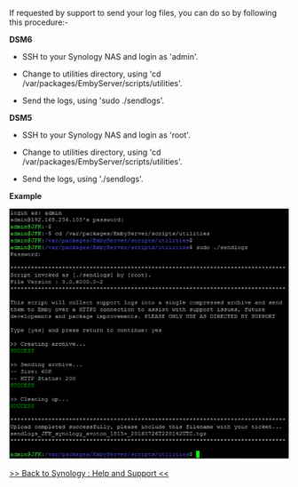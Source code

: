 If requested by support to send your log files, you can do so by following this procedure:-

__DSM6__

* SSH to your Synology NAS and login as 'admin'.

* Change to utilities directory, using 'cd /var/packages/EmbyServer/scripts/utilities'.

* Send the logs, using 'sudo ./sendlogs'.

__DSM5__

* SSH to your Synology NAS and login as 'root'.

* Change to utilities directory, using 'cd /var/packages/EmbyServer/scripts/utilities'.

* Send the logs, using './sendlogs'.

__Example__

![Synology : How to Send us Support Logs](images/synology/Synology-How-to-Send-us-Support-Logs.png "Synology : How to Send us Support Logs")

[>> Back to Synology : Help and Support <<](Synology-:-Help-and-Support)
